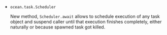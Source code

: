 * `ocean.task.Scheduler`

  New method, `Scheduler.await` allows to schedule execution of any task object
  and suspend caller until that execution finishes completely, either naturally
  or because spawned task got killed.
